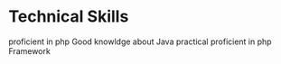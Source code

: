 # Technical Skills

proficient in php
Good knowldge about Java practical
proficient in php Framework
